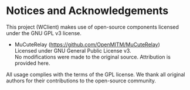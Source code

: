 # Notices and Acknowledgements

This project (WClient) makes use of open-source components licensed under the GNU GPL v3 license.

- MuCuteRelay (https://github.com/OpenMITM/MuCuteRelay)  
  Licensed under GNU General Public License v3.  
  No modifications were made to the original source. Attribution is provided here.

All usage complies with the terms of the GPL license. We thank all original authors for their contributions to the open-source community.
